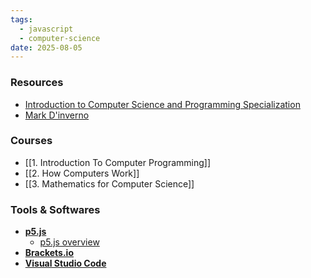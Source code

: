 ```yaml
---
tags:
  - javascript
  - computer-science
date: 2025-08-05
---
```

### Resources

* [Introduction to Computer Science and Programming Specialization](https://www.coursera.org/specializations/introduction-computer-science-programming)
* [Mark D'inverno](https://en.wikipedia.org/wiki/Mark_d%27Inverno)

### Courses

* [[1. Introduction To Computer Programming]]
* [[2. How Computers Work]]
* [[3. Mathematics for Computer Science]]



### Tools & Softwares

* [**p5.js**](https://p5js.org/ "Link to p5js Javascript library")
	* [p5.js overview](https://github.com/processing/p5.js/wiki/p5.js-overview)
* [**Brackets.io**](https://brackets.io/)
* [**Visual Studio Code**](https://code.visualstudio.com/)
